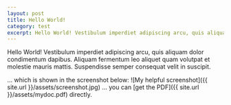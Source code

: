 ```yaml
---
layout: post
title: Hello World!
category: test
excerpt: Hello World! Vestibulum imperdiet adipiscing arcu, quis aliquam dolor condimentum dapibus. Aliquam fermentum leo aliquet quam volutpat et molestie mauris mattis. Suspendisse semper consequat velit in suscipit.
---
```


Hello World! Vestibulum imperdiet adipiscing arcu, quis aliquam dolor condimentum dapibus. Aliquam fermentum leo aliquet quam volutpat et molestie mauris mattis. Suspendisse semper consequat velit in suscipit.


... which is shown in the screenshot below:
![My helpful screenshot]({{ site.url }}/assets/screenshot.jpg)
... you can [get the PDF]({{ site.url }}/assets/mydoc.pdf) directly.
